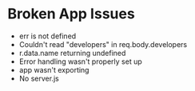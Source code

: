 # Broken App Issues
- err is not defined
- Couldn't read "developers" in req.body.developers
- r.data.name returning undefined
- Error handling wasn't properly set up
- app wasn't exporting 
- No server.js

